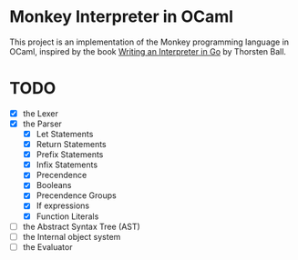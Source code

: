 # Monkey Interpreter in OCaml

This project is an implementation of the Monkey programming language in OCaml, inspired by the book [Writing an Interpreter in Go](https://interpreterbook.com/) by Thorsten Ball.

# TODO
- [x] the Lexer
- [x] the Parser
    - [x] Let Statements
    - [x] Return Statements
    - [x] Prefix Statements
    - [x] Infix Statements
    - [x] Precendence
    - [x] Booleans
    - [x] Precendence Groups
    - [x] If expressions
    - [x] Function Literals
- [ ] the Abstract Syntax Tree (AST)
- [ ] the Internal object system
- [ ] the Evaluator 
